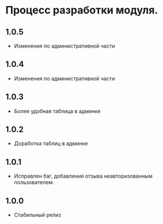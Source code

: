 Процесс разработки модуля.
==============
  
1.0.5
-----------------
  * Изменения по административной части

1.0.4
-----------------
  * Изменения по административной части

1.0.3
-----------------
  * Более удобная таблица в админке
  
1.0.2
-----------------
  * Доработка таблиц в админке
  
1.0.1
-----------------
  * Исправлен баг, добавления отзыва неавторизованным пользователем.
  
1.0.0
-----------------
  * Стабильный релиз